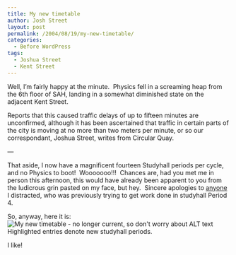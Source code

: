 ```yaml
---
title: My new timetable
author: Josh Street
layout: post
permalink: /2004/08/19/my-new-timetable/
categories:
  - Before WordPress
tags:
  - Joshua Street
  - Kent Street
---
```

Well, I&#8217;m fairly happy at the minute.&nbsp; Physics fell in a screaming heap from the 6th floor of SAH, landing in a somewhat diminished state on the adjacent Kent Street.

Reports that this caused traffic delays of up to fifteen minutes are unconfirmed, although it has been ascertained that traffic in certain parts of the city is moving at no more than two meters per minute, or so our correspondant, Joshua Street, writes from Circular Quay.

&#8212;

That aside, I now have a magnificent fourteen Studyhall periods per cycle, and no Physics to boot!&nbsp; Wooooooo!!!&nbsp; Chances are, had you met me in person this afternoon, this would have already been apparent to you from the ludicrous grin pasted on my face, but hey.&nbsp; Sincere apologies to [anyone][1] I distracted, who was previously trying to get work done in studyhall Period 4.

So, anyway, here it is:  
![My new timetable - no longer current, so don't worry about ALT text][2]  
Highlighted entries denote new studyhall periods.

I like!

 [1]: http://www.dalegroup.net/
 [2]: /blog/wp-content/beforewordpress/newtimetable.jpg